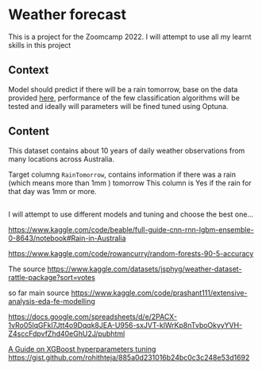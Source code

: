 # Weather forecast 
This is a project for the Zoomcamp 2022. I will attempt to use all my learnt skills in this project


## Context
Model should predict if there will be a rain tomorrow, base on the data provided [here](https://www.kaggle.com/datasets/jsphyg/weather-dataset-rattle-package), performance of the few classification algorithms will be tested and ideally will parameters will be fined tuned using Optuna.

## Content
This dataset contains about 10 years of daily weather observations from many locations across Australia.

Target columng `RainTomorrow`, contains information if there was a rain (which means more than 1mm ) tomorrow  This column is Yes if the rain for that day was 1mm or more.

##
I will attempt to use different models and tuning and choose the best one...

https://www.kaggle.com/code/beable/full-guide-cnn-rnn-lgbm-ensemble-0-8643/notebook#Rain-in-Australia

https://www.kaggle.com/code/rowancurry/random-forests-90-5-accuracy

The source
https://www.kaggle.com/datasets/jsphyg/weather-dataset-rattle-package?sort=votes

so far main source 
https://www.kaggle.com/code/prashant111/extensive-analysis-eda-fe-modelling


https://docs.google.com/spreadsheets/d/e/2PACX-1vRo05lqGFkl7Jtt4o9Dqqk8JEA-U956-sxJVT-klWrKp8nTvboOkyyYVH-Z4sccFdpvfZhd40eGhU2J/pubhtml


[A Guide on XGBoost hyperparameters tuning](https://www.kaggle.com/code/prashant111/a-guide-on-xgboost-hyperparameters-tuning/notebook)
https://gist.github.com/rohithteja/885a0d231016b24bc0c3c248e53d1692